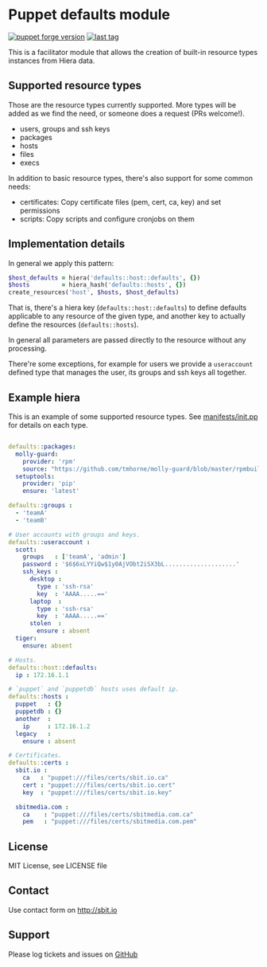 # Puppet defaults module

[![puppet forge version](https://img.shields.io/puppetforge/v/sbitio/defaults.svg)](http://forge.puppetlabs.com/sbitio/defaults) [![last tag](https://img.shields.io/github/tag/sbitio/puppet-defaults.svg)](https://github.com/sbitio/puppet-defaults/tags)

This is a facilitator module that allows the creation of
built-in resource types instances from Hiera data.

## Supported resource types

Those are the resource types currently supported. More types will be added
as we find the need, or someone does a request (PRs welcome!).

 * users, groups and ssh keys
 * packages
 * hosts
 * files
 * execs

In addition to basic resource types, there's also support for some common
needs:

 * certificates: Copy certificate files (pem, cert, ca, key) and set permissions
 * scripts: Copy scripts and configure cronjobs on them

## Implementation details

In general we apply this pattern:

```ruby
$host_defaults = hiera('defaults::host::defaults', {})
$hosts         = hiera_hash('defaults::hosts', {})
create_resources('host', $hosts, $host_defaults)
```

That is, there's a hiera key (`defaults::host::defaults`) to define defaults
applicable to any resource of the given type, and another key to actually
define the resources (`defaults::hosts`).

In general all parameters are passed directly to the resource without any
processing.

There're some exceptions, for example for users we provide a `useraccount`
defined type that manages the user, its groups and ssh keys all together.

## Example hiera

This is an example of some supported resource types. See [manifests/init.pp](https://github.com/sbitio/puppet-defaults/blob/master/manifests/init.pp)
for details on each type.

```yaml

defaults::packages:
  molly-guard:
    provider: 'rpm'
    source: "https://github.com/tmhorne/molly-guard/blob/master/rpmbuild/RPMS/noarch/molly-guard-0.4.5-1.1.el6.noarch.rpm?raw=true"
  setuptools:
    provider: 'pip'
    ensure: 'latest'

defaults::groups :
  - 'teamA'
  - 'teamB'

# User accounts with groups and keys.
defaults::useraccount :
  scott:
    groups   : ['teamA', 'admin']
    password : '$6$6xLYYiQw$1y0AjVObt2iSX3bL....................'
    ssh_keys :
      desktop :
        type : 'ssh-rsa'
        key  : 'AAAA.....=='
      laptop  :
        type : 'ssh-rsa'
        key  : 'AAAA.....=='
      stolen  :
        ensure : absent
  tiger:
    ensure: absent

# Hosts.
defaults::host::defaults:
  ip : 172.16.1.1

# `puppet` and `puppetdb` hosts uses default ip.
defaults::hosts :
  puppet   : {}
  puppetdb : {}
  another  :
    ip     : 172.16.1.2
  legacy   :
    ensure : absent

# Certificates.
defaults::certs :
  sbit.io :
    ca   : "puppet:///files/certs/sbit.io.ca"
    cert : "puppet:///files/certs/sbit.io.cert"
    key  : "puppet:///files/certs/sbit.io.key"

  sbitmedia.com :
    ca    : "puppet:///files/certs/sbitmedia.com.ca"
    pem   : "puppet:///files/certs/sbitmedia.com.pem"

```

## License

MIT License, see LICENSE file

## Contact

Use contact form on http://sbit.io

## Support

Please log tickets and issues on [GitHub](https://github.com/sbitio/puppet-defaults)

